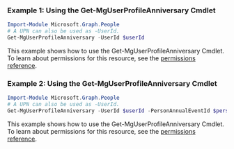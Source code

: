 ### Example 1: Using the Get-MgUserProfileAnniversary Cmdlet
```powershell
Import-Module Microsoft.Graph.People
# A UPN can also be used as -UserId.
Get-MgUserProfileAnniversary -UserId $userId
```
This example shows how to use the Get-MgUserProfileAnniversary Cmdlet.
To learn about permissions for this resource, see the [permissions reference](/graph/permissions-reference).
### Example 2: Using the Get-MgUserProfileAnniversary Cmdlet
```powershell
Import-Module Microsoft.Graph.People
# A UPN can also be used as -UserId.
Get-MgUserProfileAnniversary -UserId $userId -PersonAnnualEventId $personAnnualEventId
```
This example shows how to use the Get-MgUserProfileAnniversary Cmdlet.
To learn about permissions for this resource, see the [permissions reference](/graph/permissions-reference).
